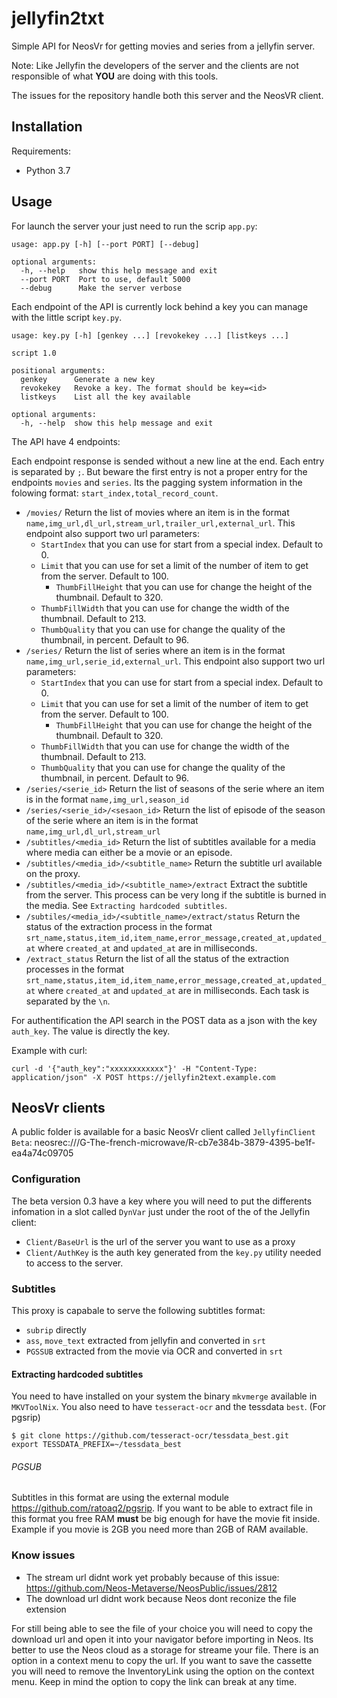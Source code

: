 # jellyfin2txt

Simple API for NeosVr for getting movies and series from a jellyfin server.

Note: Like Jellyfin the developers of the server and the clients are not
responsible of what **YOU** are doing with this tools.

The issues for the repository handle both this server and the NeosVR client.

## Installation

Requirements:

* Python 3.7

## Usage

For launch the server your just need to run the scrip `app.py`:

```
usage: app.py [-h] [--port PORT] [--debug]

optional arguments:
  -h, --help   show this help message and exit
  --port PORT  Port to use, default 5000
  --debug      Make the server verbose
```

Each endpoint of the API is currently lock behind a key you can manage with
the little script `key.py`.

```
usage: key.py [-h] [genkey ...] [revokekey ...] [listkeys ...]

script 1.0

positional arguments:
  genkey      Generate a new key
  revokekey   Revoke a key. The format should be key=<id>
  listkeys    List all the key available

optional arguments:
  -h, --help  show this help message and exit
```

The API have 4 endpoints:

Each endpoint response is sended without a new line at the end. Each entry
is separated by `;`. But beware the first entry is not a proper entry for the
endpoints `movies` and `series`. Its the pagging system information in the
folowing format: `start_index,total_record_count`.

* `/movies/` Return the list of movies where an item is in the format `name,img_url,dl_url,stream_url,trailer_url,external_url`. This endpoint also support two url parameters:
	* `StartIndex` that you can use for start from a special index. Default to 0.
	* `Limit` that you can use for set a limit of the number of item to get from the server. Default to 100.
        * `ThumbFillHeight` that you can use for change the height of the thumbnail. Default to 320.
	* `ThumbFillWidth` that you can use for change the width of the thumbnail. Default to 213.
	* `ThumbQuality` that you can use for change the quality of the thumbnail, in percent. Default to 96.
* `/series/` Return the list of series where an item is in the format `name,img_url,serie_id,external_url`. This endpoint also support two url parameters:
	* `StartIndex` that you can use for start from a special index. Default to 0.
	* `Limit` that you can use for set a limit of the number of item to get from the server. Default to 100.
        * `ThumbFillHeight` that you can use for change the height of the thumbnail. Default to 320.
	* `ThumbFillWidth` that you can use for change the width of the thumbnail. Default to 213.
	* `ThumbQuality` that you can use for change the quality of the thumbnail, in percent. Default to 96.
* `/series/<serie_id>` Return the list of seasons of the serie where an item is in the format `name,img_url,season_id`
* `/series/<serie_id>/<sesaon_id>` Return the list of episode of the season of the serie where an item is in the format
  `name,img_url,dl_url,stream_url`
* `/subtitles/<media_id>` Return the list of subtitles available for a media where media can either be a movie or an episode.
* `/subtitles/<media_id>/<subtitle_name>` Return the subtitle url available on the proxy.
* `/subtitles/<media_id>/<subtitle_name>/extract` Extract the subtitle from the server. This process can be very long if the subtitle is burned in the media. See `Extracting hardcoded subtitles`.
* `/subtiles/<media_id>/<subtitle_name>/extract/status` Return the status of the extraction process in the format `srt_name,status,item_id,item_name,error_message,created_at,updated_at` where `created_at` and `updated_at` are in milliseconds.
* `/extract_status` Return the list of all the status of the extraction processes in the format `srt_name,status,item_id,item_name,error_message,created_at,updated_at` where `created_at` and `updated_at` are in milliseconds. Each task is separated by the `\n`.

For authentification the API search in the POST data as a json with the key `auth_key`. The value is
directly the key.

Example with curl:

```
curl -d '{"auth_key":"xxxxxxxxxxxx"}' -H "Content-Type: application/json" -X POST https://jellyfin2text.example.com
```

## NeosVr clients

A public folder is available for a basic NeosVr client called `JellyfinClient Beta`:
neosrec:///G-The-french-microwave/R-cb7e384b-3879-4395-be1f-ea4a74c09705

### Configuration

The beta version 0.3 have a key where you will need to put the differents
infomation in a slot called `DynVar` just under the root of the of the Jellyfin client:
- `Client/BaseUrl` is the url of the server you want to use as a proxy
- `Client/AuthKey` is the auth key generated from the `key.py` utility needed
  to access to the server.

### Subtitles

This proxy is capabale to serve the following subtitles format:

- `subrip` directly
- `ass`, `move_text` extracted from jellyfin and converted in `srt`
- `PGSSUB` extracted from the movie via OCR and converted in `srt`

#### Extracting hardcoded subtitles

You need to have installed on your system the binary `mkvmerge` available in `MKVToolNix`.
You also need to have `tesseract-ocr` and the tessdata `best`. (For pgsrip)

```
$ git clone https://github.com/tesseract-ocr/tessdata_best.git
export TESSDATA_PREFIX=~/tessdata_best
```

###### PGSUB

Subtitles in this format are using the external module https://github.com/ratoaq2/pgsrip.
If you want to be able to extract file in this format you free RAM **must** be big enough
for have the movie fit inside. Example if you movie is 2GB you need more than 2GB of RAM
available.

### Know issues

- The stream url didnt work yet probably because of this issue: https://github.com/Neos-Metaverse/NeosPublic/issues/2812
- The download url didnt work because Neos dont reconize the file extension

For still being able to see the file of your choice you will need to copy the
download url and open it into your navigator before importing in Neos. Its
better to use the Neos cloud as a storage for streame your file. There is an
option in a context menu to copy the url. If you want to save the cassette you
will need to remove the InventoryLink using the option on the context menu.
Keep in mind the option to copy the link can break at any time.
